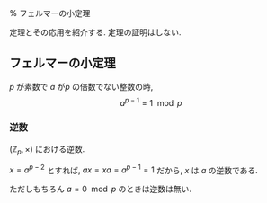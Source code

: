 % フェルマーの小定理

定理とその応用を紹介する.
定理の証明はしない.

## フェルマーの小定理

$p$ が素数で $a$ が$p$ の倍数でない整数の時,
$$a^{p-1} = 1 \mod p$$

### 逆数

$(\mathbb Z_p, \times)$ における逆数.

$x = a^{p-2}$
とすれば,
$ax = xa = a^{p-1} = 1$ だから,
$x$ は $a$ の逆数である.

ただしもちろん $a=0 \mod p$ のときは逆数は無い.


